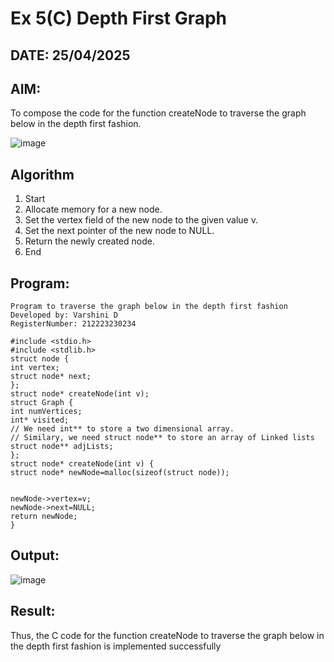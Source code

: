# Ex 5(C) Depth First Graph
## DATE: 25/04/2025
## AIM:
To compose the code for the function createNode to traverse the graph below in the depth first fashion.

![image](https://github.com/user-attachments/assets/63552824-d0a3-49c6-a473-6db27d1f03e4)

## Algorithm
1. Start 
2. Allocate memory for a new node. 
3. Set the vertex field of the new node to the given value v. 
4. Set the next pointer of the new node to NULL. 
5. Return the newly created node. 
6. End

## Program:

```
Program to traverse the graph below in the depth first fashion
Developed by: Varshini D
RegisterNumber: 212223230234

#include <stdio.h> 
#include <stdlib.h> 
struct node { 
int vertex; 
struct node* next; 
}; 
struct node* createNode(int v); 
struct Graph { 
int numVertices; 
int* visited; 
// We need int** to store a two dimensional array. 
// Similary, we need struct node** to store an array of Linked lists 
struct node** adjLists; 
}; 
struct node* createNode(int v) { 
struct node* newNode=malloc(sizeof(struct node)); 
  
  
newNode->vertex=v; 
newNode->next=NULL; 
return newNode; 
} 
```

## Output:
![image](https://github.com/user-attachments/assets/36f4ec5f-7756-49c1-9ece-6085c90bdba6)



## Result:
Thus, the C code for the function createNode to traverse the graph below in the depth first fashion is implemented successfully
